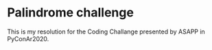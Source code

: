 # Palindrome challenge

This is my resolution for the Coding Challange presented by ASAPP in PyConAr2020.

